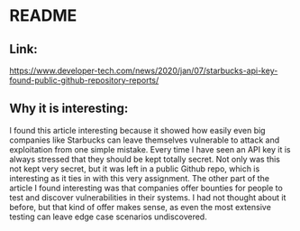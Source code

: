 # __README__ 

## __Link:__ 
https://www.developer-tech.com/news/2020/jan/07/starbucks-api-key-found-public-github-repository-reports/

## __Why it is interesting:__ 
I found this article interesting because it showed how easily even big companies like Starbucks can leave themselves vulnerable to attack and exploitation from one simple mistake. Every time I have seen an API key it is always stressed that they should be kept totally secret. Not only was this not kept very secret, but it was left in a public Github repo, which is interesting as it ties in with this very assignment. The other part of the article I found interesting was that companies offer bounties for people to test and discover vulnerabilities in their systems. I had not thought about it before, but that kind of offer makes sense, as even the most extensive testing can leave edge case scenarios undiscovered.